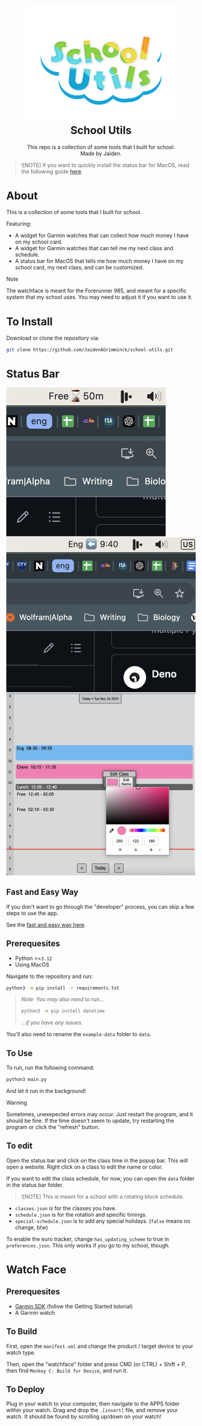 <h1 align="center">
  <br>
  <img src="logo.svg" alt="school-utils" width="400">
  <br>
  <b>School Utils</b>
</h1>

<p align="center">
This repo is a collection of some tools that I built for school.
<br/>
Made by Jaiden.
</p>

> ![NOTE]
> If you want to quickly install the status bar for MacOS, read the following guide [here](install.md).

# About

This is a collection of some tools that I built for school.

Featuring:

- A widget for Garmin watches that can collect how much money I have on my school card.
- A widget for Garmin watches that can tell me my next class and schedule.
- A status bar for MacOS that tells me how much money I have on my school card, my next class, and can be customized.

> [!NOTE]
> The watchface is meant for the Forerunner 985, and meant for a specific system that my school uses.
> You may need to adjust it if you want to use it.

# To Install

Download or clone the repository via:

```bash
git clone https://github.com/JaidenAGrimminck/school-utils.git
```

# Status Bar

![media1](media/class%20one.png)
![media2](media/class%20two.png)
![media3](media/edit%20menu.png)

## Fast and Easy Way

If you don't want to go through the "developer" process, you can skip a few steps to use the app.

See the [fast and easy way here](/install.md).

## Prerequesites

- Python >=`3.12`
- Using MacOS

Navigate to the repository and run:

```bash
python3 -m pip install -r requirements.txt
```

> *Note: You may also need to run...*
> ```bash
> python3 -m pip install datetime
> ```
> *...if you have any issues.*

You'll also need to rename the `example-data` folder to `data`.

## To Use

To run, run the following command:

```bash
python3 main.py
```

And let it run in the background!

> [!WARNING]
> Sometimes, unexepected errors may occur. Just restart the program, and it should be fine.
> If the time doesn't seem to update, try restarting the program or click the "refresh" button.

## To edit

Open the status bar and click on the class time in the popup bar. This will open a website. Right click on a class to edit the name or color.

If you want to edit the class schedule, for now, you can open the `data` folder in the status bar folder.

> ![NOTE]
> This is meant for a school with a rotating block schedule.

- `classes.json` is for the classes you have.
- `schedule.json` is for the rotation and specific timings.
- `special-schedule.json` is to add any special holidays. (`false` means no change, btw)

To enable the euro tracker, change `has_updating_scheme` to true in `preferences.json`. This only works if you go to my school, though.

# Watch Face

## Prerequesites

- [Garmin SDK](https://developer.garmin.com/connect-iq/overview/) (follow the Getting Started tutorial)
- A Garmin watch

## To Build

First, open the `manifest.xml` and change the product / target device to your watch type.

Then, open the "watchface" folder and press CMD (or CTRL) + Shift + P, then find `Monkey C: Build for Device`, and run it.

## To Deploy

Plug in your watch to your computer, then navigate to the APPS folder within your watch. Drag and drop the `.[insert]` file, and remove your watch. It should be found by scrolling up/down on your watch!